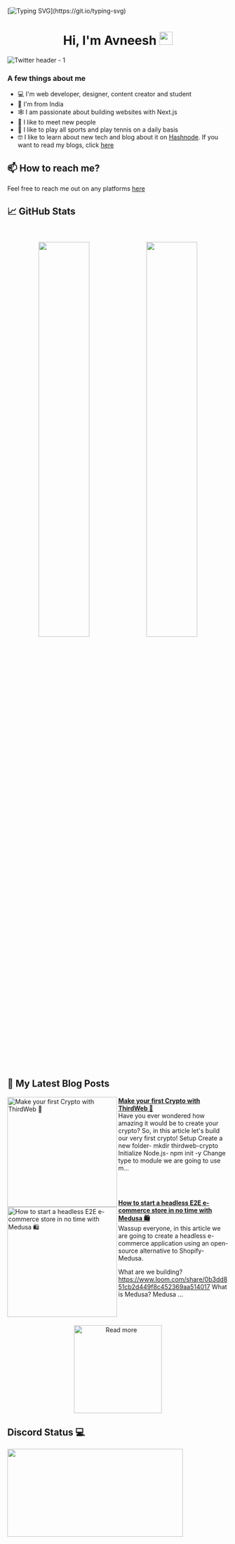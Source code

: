 [![Typing SVG](https://readme-typing-svg.herokuapp.com?size=24&width=600&lines=Welcome+To+Avneesh's+GitHub+Profile!)](https://git.io/typing-svg)

<h1 align="center">Hi, I'm Avneesh <img src="https://raw.githubusercontent.com/MartinHeinz/MartinHeinz/master/wave.gif" width="30px"></h1>

![Twitter header - 1](https://user-images.githubusercontent.com/76690419/143735787-4425d946-b829-46eb-bd97-c68b76ae2a9e.png)


### A few things about me

- 💻 I'm web developer, designer, content creator and student
- 📍 I'm from India
- 🕸️ I am passionate about building websites with Next.js
- 🤝 I like to meet new people
- 🎾 I like to play all sports and play tennis on a daily basis
- 🤓 I like to learn about new tech and blog about it on [Hashnode](https://hashnode.com/@avneesh0612). If you want to read my blogs, click [here](https://blog.avneesh.tech)

## 📫 How to reach me?

Feel free to reach me out on any platforms [here](https://links.avneesh.tech/)

## 📈 GitHub Stats
<br>
<p align="center">
  <img width="48%" src="https://github-readme-stats.vercel.app/api?username=avneesh0612&show_icons=true&theme=radical" />
  <img width="48%" src="https://github-readme-streak-stats.herokuapp.com/?user=avneesh0612&theme=radical" />
</p>

## 📰 My Latest Blog Posts

<!-- HASHNODE_BLOG:START -->
<p align="left">
<a href="https://blog.avneesh.tech//make-your-first-crypto-with-thirdweb" title="Make your first Crypto with ThirdWeb 🤯"><img src="https://cdn.hashnode.com/res/hashnode/image/upload/v1641990487163/Q-XZuZ9Zs.png" alt="Make your first Crypto with ThirdWeb 🤯" width="250px" align="left" /></a>
<a href="https://blog.avneesh.tech//make-your-first-crypto-with-thirdweb" title="Make your first Crypto with ThirdWeb 🤯"><strong>Make your first Crypto with ThirdWeb 🤯</strong></a>
<br/> Have you ever wondered how amazing it would be to create your crypto? So, in this article let's build our very first crypto!
Setup
Create a new folder-
 mkdir thirdweb-crypto
Initialize Node.js-
npm init -y
Change type to module
we are going to use m... </p> <br/> <br/>
<p align="left">
<a href="https://blog.avneesh.tech//setup-e-commerce-white-medusa" title="How to start a headless E2E e-commerce store in no time with Medusa 🛍️"><img src="https://cdn.hashnode.com/res/hashnode/image/upload/v1641478297281/RojuELsDb.png" alt="How to start a headless E2E e-commerce store in no time with Medusa 🛍️" width="250px" align="left" /></a>
<a href="https://blog.avneesh.tech//setup-e-commerce-white-medusa" title="How to start a headless E2E e-commerce store in no time with Medusa 🛍️"><strong>How to start a headless E2E e-commerce store in no time with Medusa 🛍️</strong></a>
<br/> Wassup everyone, in this article we are going to create a headless e-commerce application using an open-source alternative to Shopify-  Medusa.

What are we building?
https://www.loom.com/share/0b3dd851cb2d449f8c452369aa514017
What is Medusa?
Medusa ... </p> <br/> <br/>
<!-- HASHNODE_BLOG:END -->

<p align="center">  
<a href="https://blog.avneesh.tech/"><img src="https://user-images.githubusercontent.com/76690419/142756081-13352f92-8482-4a86-acbb-72dc164e8746.png" alt="Read more" width="200"/></a>
</p>


## Discord Status 💻

<a href="https://discord.com/users/765196568051580949">
     <img src="https://lanyard.cnrad.dev/api/765196568051580949" width="400" height="200" />
</a>
